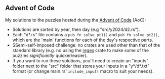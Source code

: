 ## Advent of Code
My solutions to the puzzles hosted during the [Advent of Code](https://adventofcode.com/about) (AoC):
- Solutions are sorted by year, then day (e.g "src/y2024/d2.rs").
- Each "d*.rs" file contains a `pub fn solve_pt1()` and `pub fn solve_pt2()`, which are the 'main' functions for each of the day's respective parts.
- SSemi-self-imposed challenge: no crates are used other than that of the standard library (e.g. no using the [regex](https://docs.rs/regex/latest/regex/) crate to make some of the puzzles *significantly* quicker/easier).
- If you want to run these solutions, you'll need to create an "inputs" folder next to the "src" folder that stores your inputs in a "y*/d*.txt" format (or change main.rs' `include_input!` macro to suit your needs).
